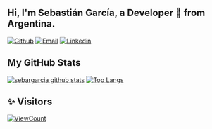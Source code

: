 <!-- Your title -->
## Hi, I'm Sebastián García, a Developer 🚀 from Argentina.

[![Github](https://img.shields.io/badge/-Github-000?style=flat&logo=Github&logoColor=white)](https://github.com/sebargarcia)
[![Email](https://img.shields.io/badge/Gmail-D14836?style=flat-square&logo=gmail&logoColor=white)](mailto:sebargarcia@gmail.com)
[![Linkedin](https://img.shields.io/badge/-Linkedin-blue?style=flat-square&logo=linkedin&logoColor=white&link=https://www.linkedin.com/in/sebargarcia/)](https://www.linkedin.com/in/sebargarcia/)
&nbsp;
## My GitHub Stats

[![sebargarcia github stats](https://github-readme-stats.vercel.app/api?username=sebargarcia&count_private=true&theme=dracula&show_icons=true&hide=stars)](https://github.com/anuraghazra/github-readme-stats)
[![Top Langs](https://github-readme-stats.vercel.app/api/top-langs/?username=sebargarcia&count_private=true&theme=dracula&show_icons=true&layout=compact)](https://github.com/anuraghazra/github-readme-stats)

## ✨ Visitors
[![ViewCount](https://views.whatilearened.today/views/github/sebargarcia/ismlhbb.svg?cache=remove)](#)
